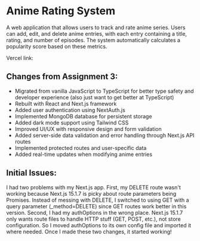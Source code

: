 # Anime Rating System

A web application that allows users to track and rate anime series. Users can add, edit, and delete anime entries, with each entry containing a title, rating, and number of episodes. The system automatically calculates a popularity score based on these metrics.

Vercel link:

## Changes from Assignment 3:
- Migrated from vanilla JavaScript to TypeScript for better type safety and developer experience (also just want to get better at TypeScript)
- Rebuilt with React and Next.js framework
- Added user authentication using NextAuth.js
- Implemented MongoDB database for persistent storage
- Added dark mode support using Tailwind CSS
- Improved UI/UX with responsive design and form validation
- Added server-side data validation and error handling through Next.js API routes
- Implemented protected routes and user-specific data
- Added real-time updates when modifying anime entries


## Initial Issues:
I had two problems with my Next.js app. First, my DELETE route wasn't working because Next.js 15.1.7 is picky about route parameters being Promises. Instead of messing with DELETE, I switched to using GET with a query parameter (_method=DELETE) since GET routes work better in this version. Second, I had my authOptions in the wrong place. Next.js 15.1.7 only wants route files to handle HTTP stuff (GET, POST, etc.), not store configuration. So I moved authOptions to its own config file and imported it where needed. Once I made these two changes, it started working!